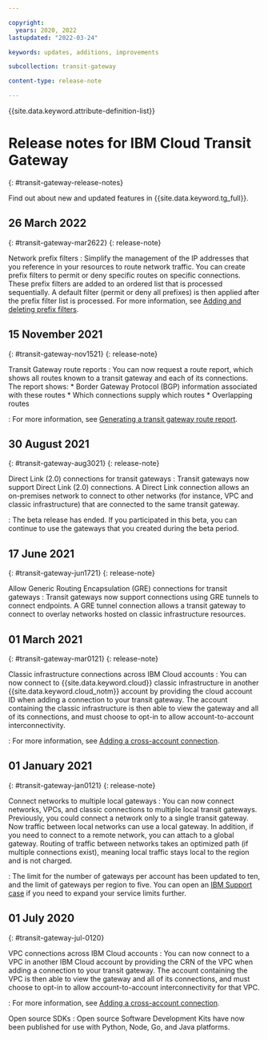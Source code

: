 ```yaml
---

copyright:
  years: 2020, 2022
lastupdated: "2022-03-24"

keywords: updates, additions, improvements

subcollection: transit-gateway

content-type: release-note

---
```


{{site.data.keyword.attribute-definition-list}}

# Release notes for IBM Cloud Transit Gateway
{: #transit-gateway-release-notes}

Find out about new and updated features in {{site.data.keyword.tg_full}}.

## 26 March 2022
{: #transit-gateway-mar2622}
{: release-note}

Network prefix filters
:    Simplify the management of the IP addresses that you reference in your resources to route network traffic. You can create prefix filters to permit or deny specific routes on specific connections. These prefix filters are added to an ordered list that is processed sequentially. A default filter (permit or deny all prefixes) is then applied after the prefix filter list is processed. For more information, see [Adding and deleting prefix filters](/docs/transit-gateway?topic=transit-gateway-adding-prefix-filters). 

## 15 November 2021
{: #transit-gateway-nov1521}
{: release-note}

Transit Gateway route reports 
:    You can now request a route report, which shows all routes known to a transit gateway and each of its connections. The report shows:
    * Border Gateway Protocol (BGP) information associated with these routes
    * Which connections supply which routes
    * Overlapping routes

:    For more information, see [Generating a transit gateway route report](/docs/transit-gateway?topic=transit-gateway-route-reports).

## 30 August 2021
{: #transit-gateway-aug3021}
{: release-note}

Direct Link (2.0) connections for transit gateways
:    Transit gateways now support Direct Link (2.0) connections. A Direct Link connection allows an on-premises network to connect to other networks (for instance, VPC and classic infrastructure) that are connected to the same transit gateway.

:    The beta release has ended. If you participated in this beta, you can continue to use the gateways that you created during the beta period.

## 17 June 2021
{: #transit-gateway-jun1721}
{: release-note}

Allow Generic Routing Encapsulation (GRE) connections for transit gateways
:    Transit gateways now support connections using GRE tunnels to connect endpoints. A GRE tunnel connection allows a transit gateway to connect to overlay networks hosted on classic infrastructure resources.

## 01 March 2021
{: #transit-gateway-mar0121}
{: release-note}

Classic infrastructure connections across IBM Cloud accounts
:    You can now connect to {{site.data.keyword.cloud}} classic infrastructure in another {{site.data.keyword.cloud_notm}} account by providing the cloud account ID when adding a connection to your transit gateway. The account containing the classic infrastructure is then able to view the gateway and all of its connections, and must choose to opt-in to allow account-to-account interconnectivity.

:    For more information, see [Adding a cross-account connection](/docs/transit-gateway?topic=transit-gateway-edit-gateway#adding-cross-account-connections).

## 01 January 2021
{: #transit-gateway-jan0121}
{: release-note}

Connect networks to multiple local gateways
:    You can now connect networks, VPCs, and classic connections to multiple local transit gateways. Previously, you could connect a network only to a single transit gateway. Now traffic between local networks can use a local gateway. In addition, if you need to connect to a remote network, you can attach to a global gateway. Routing of traffic between networks takes an optimized path (if multiple connections exist), meaning local traffic stays local to the region and is not charged.

:    The limit for the number of gateways per account has been updated to ten, and the limit of gateways per region to five. You can open an [IBM Support case](/docs/get-support?topic=get-support-using-avatar#using-avatar) if you need to expand your service limits further.

## 01 July 2020
{: #transit-gateway-jul-0120}

VPC connections across IBM Cloud accounts
:    You can now connect to a VPC in another IBM Cloud account by providing the CRN of the VPC when adding a connection to your transit gateway. The account containing the VPC is then able to view the gateway and all of its connections, and must choose to opt-in to allow account-to-account interconnectivity for that VPC.

:    For more information, see [Adding a cross-account connection](/docs/transit-gateway?topic=transit-gateway-edit-gateway#adding-cross-account-connections).

Open source SDKs
:    Open source Software Development Kits have now been published for use with Python, Node, Go, and Java platforms.
